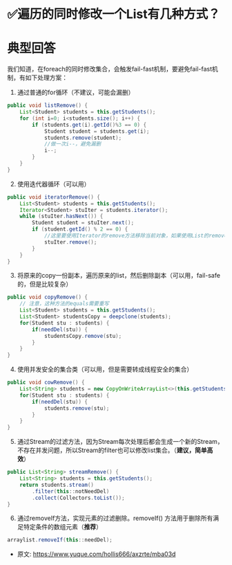 # ✅遍历的同时修改一个List有几种方式？
<!--page header-->

<a name="h5b6B"></a>
# 典型回答
我们知道，在foreach的同时修改集合，会触发fail-fast机制，要避免fail-fast机制，有如下处理方案：

1. 通过普通的for循环（不建议，可能会漏删）
```java
public void listRemove() { 
    List<Student> students = this.getStudents(); 
    for (int i=0; i<students.size(); i++) { 
        if (students.get(i).getId()%3 == 0) { 
            Student student = students.get(i); 
            students.remove(student); 
            //做一次i--，避免漏删
            i--;
        } 
    } 
} 
```

2. 使用迭代器循环（可以用）
```java
public void iteratorRemove() { 
    List<Student> students = this.getStudents(); 
    Iterator<Student> stuIter = students.iterator(); 
    while (stuIter.hasNext()) { 
        Student student = stuIter.next(); 
        if (student.getId() % 2 == 0) {
            //这里要使用Iterator的remove方法移除当前对象，如果使用List的remove方法，则同样会出现ConcurrentModificationException 
        	stuIter.remove();
        } 
    }
} 
```

3. 将原来的copy一份副本，遍历原来的list，然后删除副本（可以用，fail-safe的，但是比较复杂）
```java
public void copyRemove() {
    // 注意，这种方法的equals需要重写
	List<Student> students = this.getStudents();
    List<Student> studentsCopy = deepclone(students);
    for(Student stu : students) {
        if(needDel(stu)) {
            studentsCopy.remove(stu);
        }
    }
}
```

4. 使用并发安全的集合类（可以用，但是需要转成线程安全的集合）
```java
public void cowRemove() { 
    List<String> students = new CopyOnWriteArrayList<>(this.getStudents());
    for(Student stu : students) {
        if(needDel(stu)) {
            students.remove(stu);
        }
    }
}
```

5. 通过Stream的过滤方法，因为Stream每次处理后都会生成一个新的Stream，不存在并发问题，所以Stream的filter也可以修改list集合。（**建议，简单高效**）

```java
public List<String> streamRemove() { 
    List<String> students = this.getStudents();
    return students.stream()
        .filter(this::notNeedDel)
        .collect(Collectors.toList());
}

```

6. 通过removeIf方法，实现元素的过滤删除。removeIf() 方法用于删除所有满足特定条件的数组元素（**推荐**）

```java
arraylist.removeIf(this::needDel);
```


<!--page footer-->
- 原文: <https://www.yuque.com/hollis666/axzrte/mba03d>